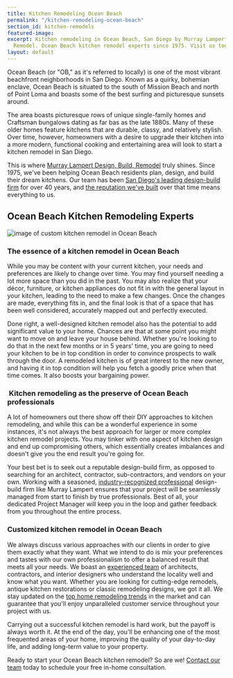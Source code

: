 ```yaml
---
title: Kitchen Remodeling Ocean Beach
permalink: "/kitchen-remodeling-ocean-beach"
section_id: kitchen-remodels
featured-image: 
excerpt: Kitchen remodeling in Ocean Beach, San Diego by Murray Lampert Design, Build,
  Remodel. Ocean Beach kitchen remodel experts since 1975. Visit us today!
layout: default
---
```


Ocean Beach (or "OB," as it's referred to locally) is one of the most vibrant beachfront neighborhoods in San Diego. Known as a quirky, bohemian enclave, Ocean Beach is situated to the south of Mission Beach and north of Point Loma and boasts some of the best surfing and picturesque sunsets around.

The area boasts picturesque rows of unique single-family homes and Craftsman bungalows dating as far bas as the late 1880s. Many of these older homes feature kitchens that are durable, classy, and relatively stylish. Over time, however, homeowners with a desire to upgrade their kitchen into a more modern, functional cooking and entertaining area will look to start a kitchen remodel in San Diego.

This is where [Murray Lampert Design, Build, Remodel](/) truly shines. Since 1975, we've been helping Ocean Beach residents plan, design, and build their dream kitchens. Our team has been [San Diego's leading design-build firm](/san-diego-design-build-contractors) for over 40 years, and [the reputation we've built](https://www.youtube.com/watch?v=RGn8ISNG-AY) over that time means everything to us.

## Ocean Beach Kitchen Remodeling Experts

![image of custom kitchen remodel in Ocean Beach](/uploads/keyes-kitchen-remodel-after.jpg "Ocean Beach Kitchen Remodel")

### The essence of a kitchen remodel in Ocean Beach

While you may be content with your current kitchen, your needs and preferences are likely to change over time. You may find yourself needing a lot more space than you did in the past. You may also realize that your décor, furniture, or kitchen appliances do not fit in with the general layout in your kitchen, leading to the need to make a few changes. Once the changes are made, everything fits in, and the final look is that of a space that has been well considered, accurately mapped out and perfectly executed.

Done right, a well-designed kitchen remodel also has the potential to add significant value to your home. Chances are that at some point you might want to move on and leave your house behind. Whether you're looking to do that in the next few months or in 5 years' time, you are going to need your kitchen to be in top condition in order to convince prospects to walk through the door. A remodeled kitchen is of great interest to the new owner, and having it in top condition will help you fetch a goodly price when that time comes. It also boosts your bargaining power.

###  Kitchen remodeling as the preserve of Ocean Beach professionals

A lot of homeowners out there show off their DIY approaches to kitchen remodeling, and while this can be a wonderful experience in some instances, it's not always the best approach for larger or more complex kitchen remodel projects. You may tinker with one aspect of kitchen design and end up compromising others, which essentially creates imbalances and doesn't give you the end result you're going for.

Your best bet is to seek out a reputable design-build firm, as opposed to searching for an architect, contractor, sub-contractors, and vendors on your own. Working with a seasoned, [industry-recognized professional](/murray-lampert-recognized-among-north-americas-best) design-build firm like Murray Lampert ensures that your project will be seamlessly managed from start to finish by true professionals. Best of all, your dedicated Project Manager will keep you in the loop and gather feedback from you throughout the entire process.

### Customized kitchen remodel in Ocean Beach

We always discuss various approaches with our clients in order to give them exactly what they want. What we intend to do is mix your preferences and tastes with our own professionalism to offer a balanced result that meets all your needs. We boast an [experienced team](/about-murray-lampert-design-build-remodel/#team-members) of architects, contractors, and interior designers who understand the locality well and know what you want. Whether you are looking for cutting-edge remodels, antique kitchen restorations or classic remodeling designs, we got it all. We stay updated on the [top home remodeling trends](/hot-home-remodeling-trends-2018-ahp-video/) in the market and can guarantee that you'll enjoy unparalleled customer service throughout your project with us.

Carrying out a successful kitchen remodel is hard work, but the payoff is always worth it. At the end of the day, you'll be enhancing one of the most frequented areas of your home, improving the quality of your day-to-day life, and adding long-term value to your property.

Ready to start your Ocean Beach kitchen remodel? So are we! [Contact our team](#quick-contact) today to schedule your free in-home consultation.
